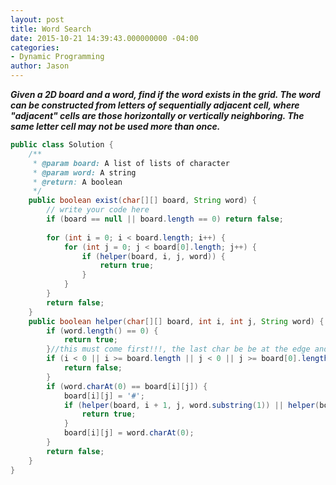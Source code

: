 ```yaml
---
layout: post
title: Word Search
date: 2015-10-21 14:39:43.000000000 -04:00
categories:
- Dynamic Programming
author: Jason
---
```

<p><strong><em>Given a 2D board and a word, find if the word exists in the grid. The word can be constructed from letters of sequentially adjacent cell, where "adjacent" cells are those horizontally or vertically neighboring. The same letter cell may not be used more than once.</em></strong></p>


``` java
public class Solution {
    /**
     * @param board: A list of lists of character
     * @param word: A string
     * @return: A boolean
     */
    public boolean exist(char[][] board, String word) {
        // write your code here
        if (board == null || board.length == 0) return false;
        
        for (int i = 0; i < board.length; i++) {
            for (int j = 0; j < board[0].length; j++) {
                if (helper(board, i, j, word)) {
                    return true;
                }
            }
        }
        return false;
    }   
    public boolean helper(char[][] board, int i, int j, String word) {
        if (word.length() == 0) {
            return true;
        }//this must come first!!!, the last char be be at the edge and thus i j might be out of border
        if (i < 0 || i >= board.length || j < 0 || j >= board[0].length) {
            return false;
        }
        if (word.charAt(0) == board[i][j]) {
            board[i][j] = '#';
            if (helper(board, i + 1, j, word.substring(1)) || helper(board, i - 1, j, word.substring(1)) || helper(board, i, j + 1, word.substring(1)) || helper(board, i, j - 1, word.substring(1))) {
                return true;
            }
            board[i][j] = word.charAt(0);
        }
        return false;
    }
}
```
